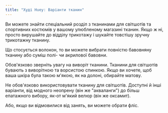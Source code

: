 ```yaml
---
title: "Худі Huey: Варіанти тканин"
---
```


Ви можете знайти спеціальний розділ з тканинами для світшотів та спортивних костюмів у вашому улюбленому магазині тканин. Якщо ж ні, просто вирушайте до відділу трикотажу і шукайте товстішу зручну трикотажну тканину.

Що стосується волокон, то ви можете вибрати повністю бавовняну тканину або суміш полі- чи акрилової бавовни.

Обов'язково зверніть увагу на виворіт тканини. Тканини для світшотів бувають з виворітною та ворсистою спинкою. Якщо ви хочете, щоб ваша шкіра була такою м'якою, як на долоні, обирайте матову.

<Note>

Не обов'язково використовувати тканину для світшотів. Доступні й інші варіанти, від модного неопрену (він же "акваланги") до більш епатажного вибору, як-от м'який велюр (він же оксамит).

Або, якщо ви відмовилися від занять, ви можете обрати фліс.

</Note>
